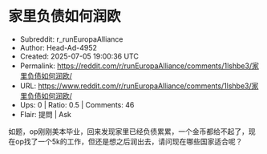 # 家里负债如何润欧

- Subreddit: r_runEuropaAlliance
- Author: Head-Ad-4952
- Created: 2025-07-05 19:00:36 UTC
- Permalink: https://reddit.com/r/runEuropaAlliance/comments/1lshbe3/家里负债如何润欧/
- URL: https://www.reddit.com/r/runEuropaAlliance/comments/1lshbe3/家里负债如何润欧/
- Ups: 0 | Ratio: 0.5 | Comments: 46
- Flair: 提問 | Ask


如题，op刚刚美本毕业，回来发现家里已经负债累累，一个金币都给不起了，现在op找了一个5k的工作，但还是想之后润出去，请问现在哪些国家适合呢？

